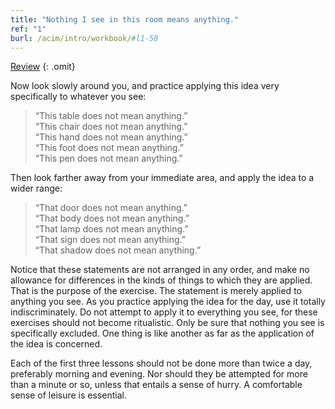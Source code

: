 ```yaml
---
title: "Nothing I see in this room means anything."
ref: "1"
burl: /acim/intro/workbook/#l1-50
---
```


<a class="hide-review" href="/workbook/l051/#one">Review</a>
{: .omit}

Now look slowly around you, and practice applying this idea very
specifically to whatever you see:

>   &ldquo;This table does not mean anything.&rdquo;<br/>
>   &ldquo;This chair does not mean anything.&rdquo;<br/>
>   &ldquo;This hand does not mean anything.&rdquo;<br/>
>   &ldquo;This foot does not mean anything.&rdquo;<br/>
>   &ldquo;This pen does not mean anything.&rdquo;

Then look farther away from your immediate area, and apply the idea to
a wider range:

>   &ldquo;That door does not mean anything.&rdquo;<br/>
>   &ldquo;That body does not mean anything.&rdquo;<br/>
>   &ldquo;That lamp does not mean anything.&rdquo;<br/>
>   &ldquo;That sign does not mean anything.&rdquo;<br/>
>   &ldquo;That shadow does not mean anything.&rdquo;

Notice that these statements are not arranged in any order, and make no
allowance for differences in the kinds of things to which they are
applied. That is the purpose of the exercise. The statement is merely
applied to anything you see. As you practice applying the idea for the
day, use it totally indiscriminately. Do not attempt to apply it to
everything you see, for these exercises should not become ritualistic.
Only be sure that nothing you see is specifically excluded. One thing is
like another as far as the application of the idea is concerned.

Each of the first three lessons should not be done more than twice a
day, preferably morning and evening. Nor should they be attempted for
more than a minute or so, unless that entails a sense of hurry. A
comfortable sense of leisure is essential.

